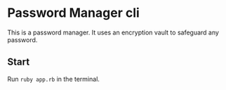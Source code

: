 # Password Manager cli

This is a password manager. It uses an encryption vault to safeguard any password.

## Start

Run `ruby app.rb` in the terminal.


